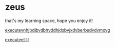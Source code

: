 # zeus
 
 that's my learning space, hope you enjoy it!


<a href="https://eduardosob.github.io/zeus/CSS.html"> executevnhjbdjbvdbhvddhjdxbvjxdvberbsdvdvmxvg </a>

<a href="https://eduardosob.github.io/zeus/CSS.html"> executeelllll </a>


